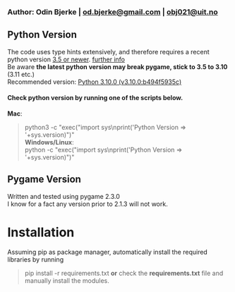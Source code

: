 ### Author: Odin Bjerke | <od.bjerke@gmail.com> | <obj021@uit.no>  

## Python Version
The code uses type hints extensively, and therefore requires a recent python version [3.5 or newer](https://docs.python.org/3/library/typing.html). [further info](https://peps.python.org/topic/typing/)  
Be aware **the latest python version may break pygame, stick to 3.5 to 3.10** (3.11 etc.)  
Recommended version: [Python 3.10.0 (v3.10.0:b494f5935c)](https://www.python.org/downloads/release/python-3100/)  
#### Check python version by running one of the scripts below.
**Mac**:  
>python3 -c "exec(\"import sys\nprint('Python Version => '+sys.version)\")"  
**Windows/Linux**:  
>python -c "exec(\"import sys\nprint('Python Version => '+sys.version)\")"  

## Pygame Version
Written and tested using pygame 2.3.0  
I know for a fact any version prior to 2.1.3 will not work.  

# Installation
Assuming pip as package manager, automatically install the required libraries by running  
>pip install -r requirements.txt
__or__ check the __requirements.txt__ file and manually install the modules.  
